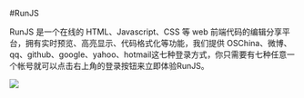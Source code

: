 #RunJS

RunJS 是一个在线的 HTML、Javascript、CSS 等 web 前端代码的编辑分享平台，拥有实时预览、高亮显示、代码格式化等功能，我们提供 OSChina、微博、qq、github、google、yahoo、hotmail这七种登录方式，你只需要有七种任意一个帐号就可以点击右上角的登录按钮来立即体验RunJS。

<img src='http://runjs.cn/img/help/create.png'/>